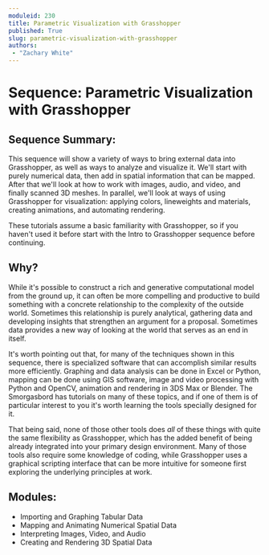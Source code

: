```yaml
---
moduleid: 230
title: Parametric Visualization with Grasshopper
published: True
slug: parametric-visualization-with-grasshopper
authors:
 - "Zachary White"
---
```

# Sequence: Parametric Visualization with Grasshopper

## Sequence Summary:

This sequence will show a variety of ways to bring external data into Grasshopper, as well as ways to analyze and visualize it. We'll start with purely numerical data, then add in spatial information that can be mapped. After that we'll look at how to work with images, audio, and video, and finally scanned 3D meshes. In parallel, we'll look at ways of using Grasshopper for visualization: applying colors, lineweights and materials, creating animations, and automating rendering.

These tutorials assume a basic familiarity with Grasshopper, so if you haven't used it before start with the Intro to Grasshopper sequence before continuing.

## Why?

While it's possible to construct a rich and generative computational model from the ground up, it can often be more compelling and productive to build something with a concrete relationship to the complexity of the outside world. Sometimes this relationship is purely analytical, gathering data and developing insights that strengthen an argument for a proposal. Sometimes data provides a new way of looking at the world that serves as an end in itself.

It's worth pointing out that, for many of the techniques shown in this sequence, there is specialized software that can accomplish similar results more efficiently. Graphing and data analysis can be done in Excel or Python, mapping can be done using GIS software, image and video processing with Python and OpenCV, animation and rendering in 3DS Max or Blender. The Smorgasbord has tutorials on many of these topics, and if one of them is of particular interest to you it's worth learning the tools specially designed for it.

That being said, none of those other tools does *all* of these things with quite the same flexibility as Grasshopper, which has the added benefit of being already integrated into your primary design environment. Many of those tools also require some knowledge of coding, while Grasshopper uses a graphical scripting interface that can be more intuitive for someone first exploring the underlying principles at work.

## Modules:
- Importing and Graphing Tabular Data
- Mapping and Animating Numerical Spatial Data
- Interpreting Images, Video, and Audio
- Creating and Rendering 3D Spatial Data